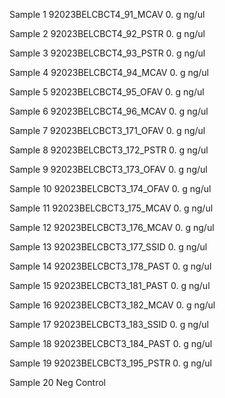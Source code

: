 Sample 1
92023BELCBCT4_91_MCAV
	 0. g
	 ng/ul

Sample 2
92023BELCBCT4_92_PSTR
	 0. g
	 ng/ul

Sample 3
92023BELCBCT4_93_PSTR
	 0. g
	 ng/ul
	 
Sample 4
92023BELCBCT4_94_MCAV
	 0. g
	 ng/ul
	 
Sample 5
92023BELCBCT4_95_OFAV
	 0. g
	 ng/ul
	 
Sample 6
92023BELCBCT4_96_MCAV
	 0. g
	 ng/ul
	 
Sample 7
92023BELCBCT3_171_OFAV
	 0. g
	 ng/ul
	 
Sample 8
92023BELCBCT3_172_PSTR
	 0. g
	 ng/ul
	 
Sample 9
92023BELCBCT3_173_OFAV
	 0. g
	 ng/ul
	 
Sample 10
92023BELCBCT3_174_OFAV
	 0. g
	 ng/ul
	 
Sample 11
92023BELCBCT3_175_MCAV
	 0. g
	 ng/ul
	 
Sample 12
92023BELCBCT3_176_MCAV
	 0. g
	 ng/ul
	 
Sample 13
92023BELCBCT3_177_SSID
	 0. g
	 ng/ul
	 
Sample 14
92023BELCBCT3_178_PAST
	 0. g
	 ng/ul
	 
Sample 15
92023BELCBCT3_181_PAST
	 0. g
	 ng/ul
	 
Sample 16
92023BELCBCT3_182_MCAV
	 0. g
	 ng/ul
	 
Sample 17
92023BELCBCT3_183_SSID
	 0. g
	 ng/ul
	 
Sample 18
92023BELCBCT3_184_PAST
	 0. g
	 ng/ul
	 
Sample 19
92023BELCBCT3_195_PSTR
	 0. g
	 ng/ul
	 
Sample 20
Neg Control